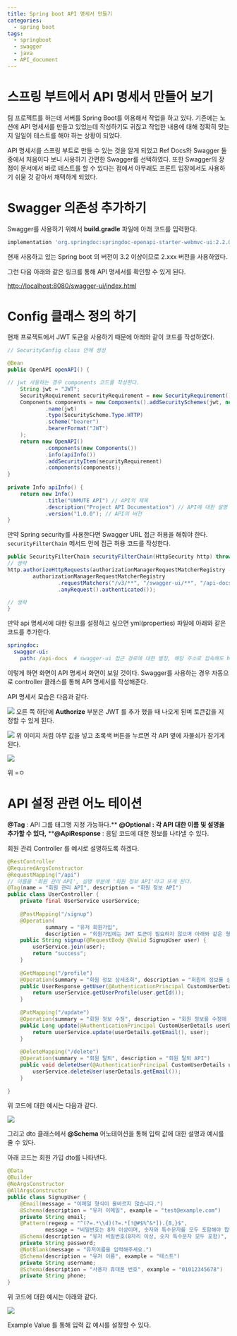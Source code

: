 ```yaml
---
title: Spring boot API 명세서 만들기
categories:
  - spring boot
tags:
  - springboot
  - swagger
  - java
  - API_document
---
```

# 스프링 부트에서 API 명세서 만들어 보기
팀 프로젝트를 하는데 서버를 Spring Boot를 이용해서 작업을 하고 있다. 기존에는 노션에 API 명세서를 만들고 있었는데 작성하기도 귀찮고 작업한 내용에 대해 정확히 맞는지 일일이 테스트를 해야 하는 상황이 되었다. 

 API 명세서를 스프링 부트로 만들 수 있는 것을 알게 되었고 Ref Docs와 Swagger 둘 중에서 처음이다 보니 사용하기 간편한 Swagger를 선택하였다. 또한 Swagger의 장점이 문서에서 바로 테스트를 할 수 있다는 점에서 아무래도 프론트 입장에서도 사용하기 쉬울 것 같아서 채택하게 되었다.

# Swagger 의존성 추가하기
Swagger를 사용하기 위해서  **build.gradle** 파일에 아래 코드를 입력한다.

```gradle
implementation 'org.springdoc:springdoc-openapi-starter-webmvc-ui:2.2.0'
```

현재 사용하고 있는 Spring boot 의 버전이 3.2 이상이므로  2.xxx 버전을 사용하였다.

그런 다음 아래와 같은 링크를 통해 API 명세서를 확인할 수 있게 된다.

[http://localhost:8080/swagger-ui/index.html]()

# Config 클래스 정의 하기

현재 프로젝트에서 JWT 토큰을 사용하기 때문에 아래와 같이 코드를 작성하였다.

```java
// SecurityConfig class 안에 생성

@Bean  
public OpenAPI openAPI() {  

// jwt 사용하는 경우 components 코드를 작성한다.
    String jwt = "JWT";  
    SecurityRequirement securityRequirement = new SecurityRequirement().addList(jwt);  
    Components components = new Components().addSecuritySchemes(jwt, new SecurityScheme()  // JWT 토큰 사용
            .name(jwt)  
            .type(SecurityScheme.Type.HTTP)  
            .scheme("bearer")  
            .bearerFormat("JWT") 
    );  
    return new OpenAPI()  
            .components(new Components())  
            .info(apiInfo())  
            .addSecurityItem(securityRequirement)  
            .components(components);  
}  
  
private Info apiInfo() {  
    return new Info()  
            .title("UNMUTE API") // API의 제목  
            .description("Project API Documentation") // API에 대한 설명  
            .version("1.0.0"); // API의 버전  
}
```

만약 Spring security를 사용한다면 Swagger URL 접근 허용을 해줘야 한다.
`securityFilterChain` 메서드 안에 접근 허용 코드를 작성한다.

```java
public SecurityFilterChain securityFilterChain(HttpSecurity http) throws Exception {
// 생략
http.authorizeHttpRequests(authorizationManagerRequestMatcherRegistry ->  
        authorizationManagerRequestMatcherRegistry  
                .requestMatchers("/v3/**", "/swagger-ui/**", "/api-docs").permitAll()  
                .anyRequest().authenticated());

// 생략
}
```

만약 api 명세서에 대한 링크를 설정하고 싶으면 yml(properties) 파일에 아래와 같은 코드를 추가한다.

```yml
springdoc:
  swagger-ui:
    path: /api-docs  # swagger-ui 접근 경로에 대한 별칭, 해당 주소로 접속해도 http://localhost:8080/swagger-ui/index.html로 리다이렉션 됨.
```

이렇게 하면 화면이 API 명세서 화면이 보일 것이다.
Swagger를 사용하는 경우 자동으로 controller 클래스를 통해 API 명세서를 작성해준다.

API 명세서 모습은 다음과 같다.

![](../assets/images/post/Pasted%20image%2020240429000105.png)
오른 쪽 하단에 **Authorize** 부분은 JWT 를 추가 했을 때 나오게 된며 토큰값을 지정할 수 있게 된다.

![](../assets/images/post/Pasted%20image%2020240429000212.png)
위 이미지 처럼 아무 값을 넣고 초록색 버튼을 누르면 각 API 옆에 자물쇠가 잠기게 된다.

![](../assets/images/post/Pasted%20image%2020240429000315.png)

위 =ㅇ

# API 설정 관련 어노 테이션

**@Tag** :  API 그룹 태그명 지정 가능하다.**
****@Optional** : 각 API 대한 이름 및 설명을 추가할 수 있다,**
****@ApiResponse** : 응답 코드에 대한 정보를 나타낼 수 있다.

회원 관리 Controller 를 예시로 설명하도록 하겠다.

```java
@RestController  
@RequiredArgsConstructor  
@RequestMapping("/api")  
// 이름을 '회원 관리 API', 설명 부분에 '회원 정보 API'라고 뜨게 된다.
@Tag(name = "회원 관리 API", description = "회원 정보 API")  
public class UserController {  
    private final UserService userService;  
  
    @PostMapping("/signup")  
    @Operation(  
            summary = "유저 회원가입",  
            description = "회원가입에는 JWT 토큰이 필요하지 않으며 아래와 같은 형식의 데이터를 받는다.")  
    public String signup(@RequestBody @Valid SignupUser user) {  
        userService.join(user);  
        return "success";  
    }  
  
    @GetMapping("/profile")  
    @Operation(summary = "회원 정보 상세조회", description = "회원의 정보를 상세 조회 API")  
    public UserResponse getUser(@AuthenticationPrincipal CustomUserDetails user) {  
        return userService.getUserProfile(user.getId());  
    }  
  
    @PutMapping("/update")  
    @Operation(summary = "회원 정보 수정", description = "회원 정보를 수정에 사용하는 API")  
    public Long update(@AuthenticationPrincipal CustomUserDetails userDetails, @RequestBody @Valid UpdateUser user) {  
        return userService.update(userDetails.getEmail(), user);  
    }  
  
    @DeleteMapping("/delete")  
    @Operation(summary = "회원 탈퇴", description = "회원 탈퇴 API")  
    public void deleteUser(@AuthenticationPrincipal CustomUserDetails userDetails) {  
        userService.deleteUser(userDetails.getEmail());  
    }  
  
}
```

위 코드에 대한 예시는 다음과 같다.

![](../assets/images/post/Pasted%20image%2020240428235624.png)

그리고 dto 클래스에서 **@Schema** 어노테이션을 통해 입력 값에 대한 설명과 예시를 줄 수 있다.

아래 코드는 회원 가입 dto를 나타낸다.

```java
@Data  
@Builder  
@NoArgsConstructor  
@AllArgsConstructor  
public class SignupUser {  
    @Email(message = "이메일 형식이 올바르지 않습니다.")  
    @Schema(description = "유저 이메일", example = "test@example.com")  
    private String email;  
    @Pattern(regexp = "^(?=.*\\d)(?=.*[!@#$%^&*]).{8,}$",  
            message = "비밀번호는 8자 이상이며, 숫자와 특수문자를 모두 포함해야 합니다.")  
    @Schema(description = "유저 비밀번호(8자리 이상, 숫자 특수문자 모두 포함)", example = "Test1234!")  
    private String password;  
    @NotBlank(message = "유저이름을 입력해주세요.")  
    @Schema(description = "유저 이름", example = "테스트")  
    private String username;  
    @Schema(description = "사용자 휴대폰 번호", example = "01012345678")  
    private String phone;  
}
```

위 코드에 대한 예시는 아래와 같다.

![](../assets/images/post/Pasted%20image%2020240428235946.png)

Example Value 를 통해 입력 값 예시를 설정할 수 있다.

